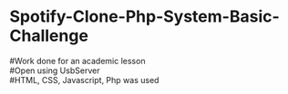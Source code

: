 # Spotify-Clone-Php-System-Basic-Challenge
#Work done for an academic lesson <br>
#Open using UsbServer <br>
#HTML, CSS, Javascript, Php was used <br>

